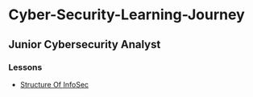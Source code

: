# Cyber-Security-Learning-Journey


## Junior Cybersecurity Analyst

### Lessons

- [Structure Of InfoSec](./StructureOfInfosec.md)
